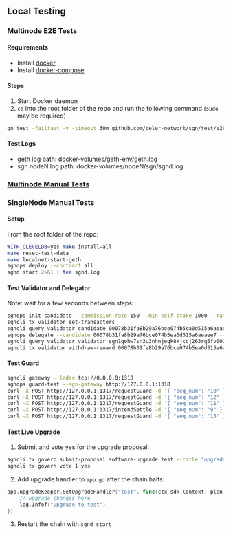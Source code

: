 ## Local Testing

### Multinode E2E Tests

#### Requirements

- Install [docker](https://docs.docker.com/install/)
- Install [docker-compose](https://docs.docker.com/compose/install/)

#### Steps

1. Start Docker daemon
2. `cd` into the root folder of the repo and run the following command (`sudo` may be required)

```sh
go test -failfast -v -timeout 30m github.com/celer-network/sgn/test/e2e/multinode
```

#### Test Logs

- geth log path: docker-volumes/geth-env/geth.log
- sgn nodeN log path: docker-volumes/nodeN/sgn/sgnd.log

### [Multinode Manual Tests](./e2e/manual/README.md)

### SingleNode Manual Tests

#### Setup

From the root folder of the repo:

```sh
WITH_CLEVELDB=yes make install-all
make reset-test-data
make localnet-start-geth
sgnops deploy --contract all
sgnd start 2>&1 | tee sgnd.log
```

#### Test Validator and Delegator

Note: wait for a few seconds between steps:

```sh
sgnops init-candidate --commission-rate 150 --min-self-stake 1000 --rate-lock-period 300
sgncli tx validator set-transactors
sgncli query validator candidate 00078b31fa8b29a76bce074b5ea0d515a6aeaee7
sgnops delegate --candidate 00078b31fa8b29a76bce074b5ea0d515a6aeaee7 --amount 10000
sgncli query validator validator sgn1qehw7sn3u3nhnjeqk8kjccj263rq5fv002l5fk
sgncli tx validator withdraw-reward 00078b31fa8b29a76bce074b5ea0d515a6aeaee7
```

#### Test Guard

```sh
sgncli gateway --laddr tcp://0.0.0.0:1318
sgnops guard-test --sgn-gateway http://127.0.0.1:1318
curl -X POST http://127.0.0.1:1317/requestGuard -d '{ "seq_num": "10" }' # should succeed
curl -X POST http://127.0.0.1:1317/requestGuard -d '{ "seq_num": "12" }' # should succeed
curl -X POST http://127.0.0.1:1317/requestGuard -d '{ "seq_num": "11" }' # should fail
curl -X POST http://127.0.0.1:1317/intendSettle -d '{ "seq_num": "9" }' # should success, look for guard tx in sgnd.log
curl -X POST http://127.0.0.1:1317/requestGuard -d '{ "seq_num": "15" }' # should fail
```

#### Test Live Upgrade

1. Submit and vote yes for the upgrade proposal:

```sh
sgncli tx govern submit-proposal software-upgrade test --title "upgrade test" --description "upgrade test" --deposit 10 --upgrade-height 100
sgncli tx govern vote 1 yes
```

2. Add upgrade handler to `app.go` after the chain halts:

```go
app.upgradeKeeper.SetUpgradeHandler("test", func(ctx sdk.Context, plan upgrade.Plan) {
    // upgrade changes here
    log.Infof("upgrade to test")
})
```

3. Restart the chain with `sgnd start`